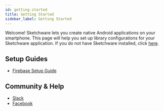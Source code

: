 ```yaml
---
id: getting-started
title: Getting Started
sidebar_label: Getting Started
---
```


Welcome! Sketchware lets you create native Android applications on your smartphone. This page will help you set up library configurations for your Sketchware application. If you do not have Sketchware installed, click [here](https://goo.gl/t3sasn).

## Setup Guides

- [Firebase Setup Guide](firebase-getting-started.md)

## Community & Help

- [Slack](http://slack.sketchware.io)
- [Facebook](https://fb.com/sketchware)
